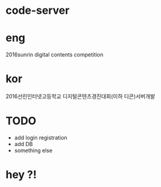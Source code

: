 # code-server

# eng
2016sunrin digital contents competition

# kor
2016선린인터넷고등학교 디지털콘텐츠경진대회(이하 디콘)서버개발

# TODO

* add login registration 
* add DB 
* something else


# hey ?!
